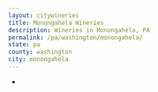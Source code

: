 ```yaml
---
layout: citywineries
title: Monongahela Wineries
description: Wineries in Monongahela, PA
permalink: /pa/washington/monongahela/
state: pa
county: washington
city: monongahela
---
```

-
